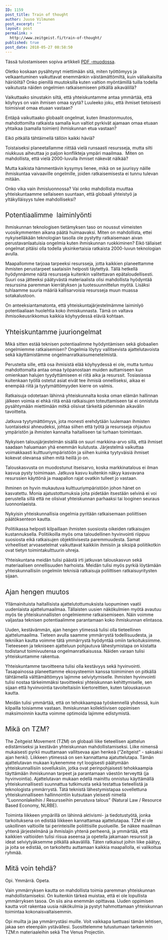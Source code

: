 ```yaml
---
ID: 1159
post_title: Train of thought
author: Juuso Vilmunen
post_excerpt: ""
layout: post
permalink: >
  http://www.zeitgeist.fi/train-of-thought/
published: true
post_date: 2018-05-27 08:58:50
---
```

Tässä tulostamiseen sopiva artikkeli <a href="https://drive.google.com/open?id=1_W4M9UznEJ3yrcreCsj-3A6porss2hVx">PDF -muodossa</a>.

<span style="font-weight: 400;">Oletko koskaan pysähtynyt miettimään sitä, miten työttömyys ja velkaantuminen vaikuttavat enemmänkin väistämättömiltä, kuin väliaikaisilta häiriöiltä? Onko pienillä muutoksilla kuten valtion myöntämillä tuilla todella vaikutusta näiden ongelmien ratkaisemiseen pitkällä aikavälillä? </span>

<span style="font-weight: 400;">Vaikuttaako sinustakin siltä, että yhteiskuntamme antaa ymmärtää, että köyhyys on vain ihmisen omaa syytä? Luuleeko joku, että ihmiset tietoisesti toimisivat omaa etuaan vastaan?</span>

<span style="font-weight: 400;">Entäpä vaikuttaako globaalit ongelmat, kuten ilmastonmuutos, mahdottomilta ratkaista samalla kun valtiot pyrkivät ajamaan omaa etuaan yhtaikaa (samalla toimien) ihmiskunnan etua vastaan?</span>

<span style="font-weight: 400;">Eikö pitkällä tähtäimellä tällöin kaikki häviä?</span>

<span style="font-weight: 400;">Toistaiseksi planeetallamme riittää vielä runsaasti resursseja, mutta silti niukkuus aiheuttaa jo paljon konflikteja ympäri maailmaa.  Miten on mahdollista, että vielä 2000-luvulla ihmiset näkevät nälkää?</span>

<span style="font-weight: 400;">Mutta kaikista hämmentävin kysymys lienee, mikä on se juurisyy näille ihmiskuntaa vaivaaville ongelmille, joiden ratkaisemisesta ei tunnu tulevan mitään.</span>

<span style="font-weight: 400;">Onko vika vain ihmisluonnossa? Vai onko mahdollista muuttaa yhteiskuntaamme sellaiseen suuntaan, että globaali yhteistyö ja yltäkylläisyys tulee mahdolliseksi?</span>
<h2><span style="font-weight: 400;">Potentiaalimme  laiminlyönti</span></h2>
<span style="font-weight: 400;">Ihmiskunnan teknologisen tietämyksen taso on noussut viimeisten vuosikymmenten aikana päätä huimaavaksi. Miten on mahdollista, ettei nykyiselläkään teknologian tasolla ole pystytty ratkaisemaan aivan perustavanlaatuisia ongelmia kuten ihmiskunnan ruokkiminen? Eikö tällaiset ongelmat pitäisi olla todella yksinkertaisia ratkaista 2000-luvun teknologian avulla.</span>

<span style="font-weight: 400;">Maapallomme tarjoaa tarpeeksi resursseja, jotta kaikkien planeettamme ihmisten perustarpeet saataisiin helposti täytettyä. Tällä hetkellä hyödynnämme näitä resursseja kuitenkin valitettavan epätaloudellisesti. Suuri osa jätteeksi päätyvästä materiaalista olisi mahdollista hyödyntää resurssina paremman kierrätyksen ja tuotesuunnittelun myötä. Lisäksi tuhlaamme suuria määriä kallisarvoisia resursseja muun muassa sotakalustoon. </span>

<span style="font-weight: 400;">On anteeksiantamatonta, että yhteiskuntajärjestelmämme laiminlyö potentiaaliaan huolehtia koko ihmiskunnasta. Tämä on valtava ihmisoikeusrikkomus kaikkia köyhyydessä eläviä kohtaan.</span>
<h2><span style="font-weight: 400;">Yhteiskuntamme juuriongelmat</span></h2>
<span style="font-weight: 400;">Mikä sitten estää teknisen potentiaalimme hyödyntämisen sekä globaalien ongelmiemme ratkaisemisen? Ongelmia löytyy vallitsevista ajattelutavoista sekä käyttämistämme ongelmanratkaisumenetelmistä.</span>

<span style="font-weight: 400;">Perusteita sille, että osa ihmisistä elää köyhyydessä ei ole, mutta tuntuu mahdottomalta antaa omaa työpanostaan muiden auttamiseen kun omienkaan halujen tyydyttämiseen ei riitä aika ja resurssit. Tosiasiassa kuitenkaan työllä ostetut asiat eivät tee ihmisiä onnelliseksi, aikaa ei enempää riitä ja tyytymättömyyden kierre on valmis.</span>

<span style="font-weight: 400;">Ratkaisuja odotetaan lähinnä yhteiskunnalta koska oman elämän hallinnan jälkeen voimia ei ehkä riitä enää ratkaisujen toteuttamiseen tai ei onnistuta pysähtymään miettimään mitkä olisivat tärkeitä pidemmän aikavälin tavoitteita.</span>

<span style="font-weight: 400;">Jatkuva tyytymättömyys, jota monesti erehdytään luulemaan ihmisten luontaiseksi ahneudeksi, johtaa siihen että työtä ja resursseja ohjautuu ympäristön ja ihmisten kannalta haitalliseen tai turhaan toimintaan.</span>

<span style="font-weight: 400;">Nykyisen talousjärjestelmän sisällä on suuri markkina-arvo sillä, että ihmiset saadaan haluamaan yhä enemmän kulutusta. Järjestelmä vaikuttaa voimakkaasti kulttuuriympäristöön ja siihen kuinka tyytyväisiä ihmiset kokevat olevansa siihen mitä heillä jo on. </span>

<span style="font-weight: 400;">Talouskasvusta on muodostunut itseisarvo, koska markkinatalous ei ilman kasvua pysty toimimaan. Jatkuva kasvu kuitenkin näkyy kasvavana resurssien käyttönä ja maapallon rajat ovatkin tulleet jo vastaan.</span>

<span style="font-weight: 400;">Ihminen on hyvin mukautuva kulttuuriympäristöön johon hänet on kasvatettu. Monia ajatustottumuksia joita pidetään itsestään selvinä ei voi perustella sillä että ne olisivat yhteiskunnan parhaaksi tai looginen seuraus luonnonlaeista. </span>

<span style="font-weight: 400;">Nykyisin yhteiskunnallisia ongelmia pyritään ratkaisemaan poliittisen päätöksenteon kautta.</span>

<span style="font-weight: 400;">Politiikassa helposti kilpaillaan ihmisten suosiosta oikeiden ratkaisujen kustannuksella. Politiikoilla myös oma taloudellinen hyvinvointi riippuu suosiosta eikä ratkaisujen objektiivisesta paremmuudesta. Samat virheelliset arvoasetelmat vaikuttavat kaikkiin ihmisiin ja siksipä poliitikotkin ovat tietyn toimintakulttuurin uhreja.</span>

<span style="font-weight: 400;">Yhteiskuntana meidän tulisi päästä irti jatkuvan talouskasvun sekä materiaalisen onnellisuuden harhoista. Meidän tulisi myös pyrkiä löytämään yhteiskunnallisiin ongelmiin teknisiä ratkaisuja poliittisen ratkaisuyritysten sijaan. </span>
<h2><span style="font-weight: 400;">Ajan hengen muutos</span></h2>
<span style="font-weight: 400;">Yllämainituista haitallisista ajattelutottumuksista luopuminen vaatii uudenlaista ajattelumaailmaa. Tällaisten uusien näkökulmien myötä avautuu myös tie yhteiskunnallisten ongelmiemme ratkaisemiseen. Näin voimme valjastaa teknisen potentiaalimme parantamaan koko ihmiskunnan elintasoa.</span>

<span style="font-weight: 400;">Uuden, kestävämmän, ajan hengen ytimessä tulisi olla tieteellinen ajattelumaailma. Tieteen avulla saamme ymmärrystä todellisuudesta, ja tekniikan kautta voimme tätä ymmärrystä hyödyntää omiin tarkoituksiimme. Tieteeseen ja tekniseen ajatteluun pohjautuva lähestymistapa on kiistatta todistanut toimivuutensa ongelmanratkaisussa. Näiden varaan tulisi yhteiskuntamme rakentua. </span>

<span style="font-weight: 400;">Yhteiskuntamme tavoitteena tulisi olla kestävyys sekä hyvinvointi. Tasapainossa planeettamme ekosysteemin kanssa toimiminen on pitkällä tähtäimellä välttämättömyys lajimme selviytymiselle. Ihmisten hyvinvointi tulisi nostaa tärkeimmäksi tavoitteeksi yhteiskunnan kehittymiselle, sen sijaan että hyvinvointia tavoiteltaisiin kiertoreittien, kuten talouskasvun kautta.</span>

<span style="font-weight: 400;">Meidän tulisi ymmärtää, että on tehokkaampaa työskennellä yhdessä, kuin kilpailla toisiamme vastaan. Ihmiskunnan kollektiivisen oppimisen maksimoinnin kautta voimme optimoida lajimme edistymistä.</span>
<h2><span style="font-weight: 400;">Mikä on TZM?</span></h2>
<span style="font-weight: 400;">The Zeitgeist Movement (TZM) on globaali liike tieteellisen ajattelun edistämiseksi ja kestävän yhteiskunnan mahdollistamiseksi. Liike nimensä mukaisesti pyrkii muuttamaan vallitsevaa ajan henkeä (“Zeitgeist” - saksaksi ajan henki). Liikkeen ytimessä on sen kannattama ajatuttelutapa. </span><span style="font-weight: 400;">Tämän ajattelutavan mukaan kykenemme nyt loogisesti päätymään yhteiskunnallisiin sovelluksiin, jotka ovat perinpohjaisesti tehokkaampia täyttämään ihmiskunnan tarpeet ja parantamaan väestön terveyttä (ja hyvinvointia). Ajattelutavan mukaan edellä mainittu onnistuu käyttämällä yhteiskunnallisesti suunnattua tutkimusta sekä testattua tieteellistä ja teknologista ymmärrystä. Tätä teknistä lähestymistapaa sovellettuna yhteiskunnalliseen hallinnointiin kutsutaan yleisesti nimellä  “Luonnonlakeihin / Resursseihin perustuva talous” (Natural Law / Resource Based Economy, NLRBE).</span>

<span style="font-weight: 400;">Toiminta liikkeen ympärillä on lähinnä aktivismi- ja tiedotustyötä, jonka tarkoituksena on edistää liikkeen kannattamaa ajattelutapaa. TZM ei ole uskollinen valtioille tai perinteisille poliittisille puolueille. Se näkee maailman yhtenä järjestelmänä ja ihmislajin yhtenä perheenä, ja ymmärtää, että kaikkien valtioiden tulisi riisua aseensa ja opetella jakamaan resurssit ja ideat selviytyäksemme pitkällä aikavälillä. Täten ratkaisut joihin liike päätyy, ja joita se edistää, on tarkoitettu auttamaan kaikkia maapallolla, ei valikoitua ryhmää.</span>
<h2><span style="font-weight: 400;">Mitä voin tehdä?</span></h2>
<span style="font-weight: 400;">Opi. Ymmärrä. Opeta.</span>

<span style="font-weight: 400;">Vain ymmärryksen kautta on mahdollista toimia paremman yhteiskunnan mahdollistamiseksi. On kuitenkin tärkeä muistaa, että ei ole lopullista ymmärryksen tasoa. On siis aina enemmän opittavaa. Uuden oppimisen kautta voit rakentaa uusia näkökulmia ja pystyt hahmottamaan yhteiskunnan toimintaa kokonaisvaltaisemmin. </span>

<span style="font-weight: 400;">Opi muilta ja jaa ymmärrystäsi muille. Voit vaikkapa luettuasi tämän lehtisen, jakaa sen eteenpäin ystävällesi. Suosittelemme tutustumaan tarkemmin TZM:n materiaaleihin sekä The Venus Projectiin. </span>